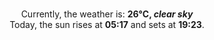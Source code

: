 <p  align="center"><br/>Currently, the weather is: <b> 26°C, <i>clear sky</i></b></br>Today, the sun rises at <b>05:17</b> and sets at <b>19:23</b>.</p>